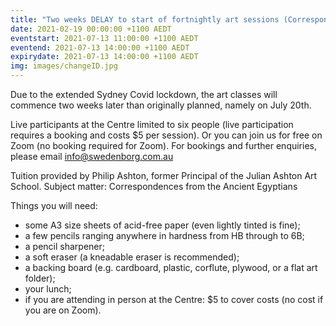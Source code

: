 ```yaml
---
title: "Two weeks DELAY to start of fortnightly art sessions (Correspondences of Egypt)"
date: 2021-02-19 00:00:00 +1100 AEDT
eventstart: 2021-07-13 11:00:00 +1100 AEDT
eventend: 2021-07-13 14:00:00 +1100 AEDT
expirydate: 2021-07-13 14:00:00 +1100 AEDT
img: images/changeID.jpg
---
```


Due to the extended Sydney Covid lockdown, the art classes will commence two weeks later than originally planned, namely on July 20th.

Live participants at the Centre limited to six people (live participation requires a booking and costs $5 per session). Or you can join us for free on Zoom (no booking required for Zoom).
For bookings and further enquiries, please email info@swedenborg.com.au

Tuition provided by Philip Ashton, former Principal of the Julian Ashton Art School.
Subject matter: Correspondences from the Ancient Egyptians

Things you will need:
- some A3 size sheets of acid-free paper (even lightly tinted is fine);
- a few pencils ranging anywhere in hardness from HB through to 6B;
- a pencil sharpener; 
- a soft eraser (a kneadable eraser is recommended); 
- a backing board (e.g. cardboard, plastic, corflute, plywood, or a flat art folder);
- your lunch;
- if you are attending in person at the Centre: $5 to cover costs (no cost if you are on Zoom).